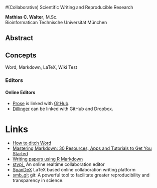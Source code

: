 #(Collaborative) Scientific Writing and Reproducible Research

**Mathias C. Walter**, M.Sc.  
Bioinformatican
Technische Universität München

## Abstract

## Concepts

Word, Markdown, LaTeX, Wiki
Test

### Editors

#### Online Editors

* [Prose](http://prose.io) is linked with [GitHub](http://github.com).
* [Dillinger](http://dillinger.io) can be linked with GitHub and Dropbox.

# Links
* [How to ditch Word](http://t.co/nGG6yJ4Z)
* [Mastering Markdown: 30 Resources, Apps and Tutorials to Get You Started](http://designshack.net/articles/html/mastering-markdown-30-resources-apps-and-tutorials-to-get-you-started/)
* [Writing papers using R Markdown](http://robertmflight.blogspot.de/2012/10/writing-papers-using-r-markdown.html)
* [stypi_](https://www.stypi.com) An online realtime collaboration editor
* [SpanDeX](http://spandex.io) LaTeX based online collaboration writing platform
* [smb_git](https://github.com/karthikram/smb_git) git: A powerful tool to facilitate greater reproducibility and transparency in science.
